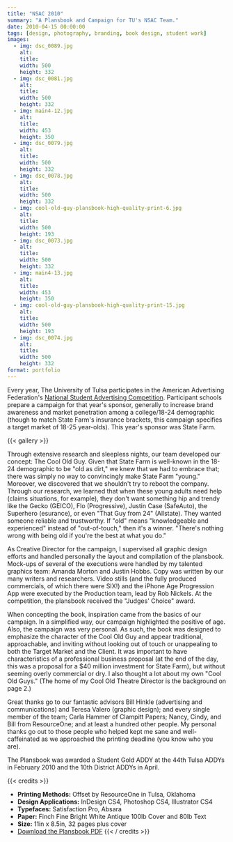 ```yaml
---
title: "NSAC 2010"
summary: "A Plansbook and Campaign for TU's NSAC Team."
date: 2010-04-15 00:00:00
tags: [design, photography, branding, book design, student work]
images:
  - img: dsc_0089.jpg
    alt:
    title:
    width: 500
    height: 332
  - img: dsc_0081.jpg
    alt:
    title:
    width: 500
    height: 332
  - img: main4-12.jpg
    alt:
    title:
    width: 453
    height: 350
  - img: dsc_0079.jpg
    alt:
    title:
    width: 500
    height: 332
  - img: dsc_0078.jpg
    alt:
    title:
    width: 500
    height: 332
  - img: cool-old-guy-plansbook-high-quality-print-6.jpg
    alt:
    title:
    width: 500
    height: 193
  - img: dsc_0073.jpg
    alt:
    title:
    width: 500
    height: 332
  - img: main4-13.jpg
    alt:
    title:
    width: 453
    height: 350
  - img: cool-old-guy-plansbook-high-quality-print-15.jpg
    alt:
    title:
    width: 500
    height: 193
  - img: dsc_0074.jpg
    alt:
    title:
    width: 500
    height: 332
format: portfolio
---
```


Every year, The University of Tulsa participates in the American Advertising Federation's [National Student Advertising Competition](http://www.aaf.org/default.asp?id=122). Participant schools prepare a campaign for that year's sponsor, generally to increase brand awareness and market penetration among a college/18-24 demographic (though to match State Farm's insurance brackets, this campaign specifies a target market of 18-25 year-olds). This year's sponsor was State Farm.

{{< gallery >}}

Through extensive research and sleepless nights, our team developed our concept: The Cool Old Guy. Given that State Farm is well-known in the 18-24 demographic to be "old as dirt," we knew that we had to embrace that; there was simply no way to convincingly make State Farm "young." Moreover, we discovered that we shouldn't try to reboot the company. Through our research, we learned that when these young adults need help (claims situations, for example), they don't want something hip and trendy like the Gecko (GEICO), Flo (Progressive), Justin Case (SafeAuto), the Superhero (esurance), or even "That Guy from 24" (Allstate). They wanted someone reliable and trustworthy. If "old" means "knowledgeable and experienced" instead of "out-of-touch," then it's a winner. "There's nothing wrong with being old if you're the best at what you do."

As Creative Director for the campaign, I supervised all graphic design efforts and handled personally the layout and compilation of the plansbook. Mock-ups of several of the executions were handled by my talented graphics team: Amanda Morton and Justin Hobbs. Copy was written by our many writers and researchers. Video stills (and the fully produced commercials, of which there were SIX!) and the iPhone Age Progression App were executed by the Production team, lead by Rob Nickels. At the competition, the plansbook received the "Judges' Choice" award.

When concepting the book, inspiration came from the basics of our campaign. In a simplified way, our campaign highlighted the positive of age. Also, the campaign was very personal. As such, the book was designed to emphasize the character of the Cool Old Guy and appear traditional, approachable, and inviting without looking out of touch or unappealing to both the Target Market and the Client. It was important to have characteristics of a professional business proposal (at the end of the day, this was a proposal for a $40 million investment for State Farm), but without seeming overly commercial or dry. I also thought a lot about my own "Cool Old Guys." (The home of my Cool Old Theatre Director is the background on page 2.)

Great thanks go to our fantastic advisors Bill Hinkle (advertising and communications) and Teresa Valero (graphic design); and every single member of the team; Carla Hammer of Clampitt Papers; Nancy, Cindy, and Bill from ResourceOne; and at least a hundred other people. My personal thanks go out to those people who helped kept me sane and well-caffeinated as we approached the printing deadline (you know who you are).

The Plansbook was awarded a Student Gold ADDY at the 44th Tulsa ADDYs in February 2010 and the 10th District ADDYs in April.

{{< credits >}}
*   **Printing Methods:** Offset by ResourceOne in Tulsa, Oklahoma
*   **Design Applications:** InDesign CS4, Photoshop CS4, Illustrator CS4
*   **Typefaces:** Satisfaction Pro, Absara
*   **Paper:** Finch Fine Bright White Antique 100lb Cover and 80lb Text
*   **Size:** 11in x 8.5in, 32 pages plus cover
*   [Download the Plansbook PDF](/pdf/tu-nsac2010-plansbook.pdf)
{{< / credits >}}
